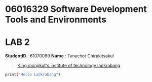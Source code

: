 # 06016329 Software Development Tools and Environments

# LAB 2

**StudentID** : 61070069
**Name** : Tanachot Chirakitsakul

> [King mongkut's institute of technology ladkrabang](https://www.kmitl.ac.th)

```sh
print("Hello Ladkrabang")
```